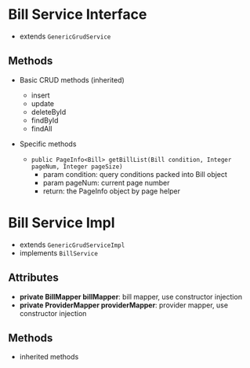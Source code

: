 # Bill Service Interface

- extends `GenericGrudService`

## Methods

- Basic CRUD methods (inherited)
	* insert
	* update
	* deleteById
	* findById
	* findAll
  
- Specific methods
	* `public PageInfo<Bill> getBillList(Bill condition, Integer pageNum, Integer pageSize)`
		+ param condition: query conditions packed into Bill object
		+ param pageNum: current page number
		+ return: the PageInfo object by page helper
	
# Bill Service Impl

- extends `GenericGrudServiceImpl`
- implements `BillService`

## Attributes

- **private BillMapper billMapper**: bill mapper, use constructor injection
- **private ProviderMapper providerMapper**: provider mapper, use constructor injection

## Methods

- inherited methods
	


